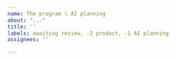 ```yaml
---
name: The program \ AI planning
about: "..."
title: ''
labels: awaiting review, -2 product, -1 AI planning
assignees: ''

---
```



